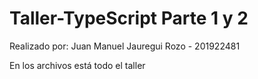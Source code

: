 # Taller-TypeScript Parte 1 y 2

Realizado por: Juan Manuel Jauregui Rozo - 201922481

En los archivos está todo el taller
